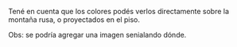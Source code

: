 Tené en cuenta que los colores podés verlos directamente sobre la montaña rusa, o proyectados en el piso. 

Obs: se podría agregar una imagen senialando dónde. 